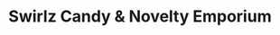 ---
title: "Swirlz Candy & Novelty Emporium"
url: /escondido/swirlz-candy-und-novelty-emporium/
shop: Süßwaren
---